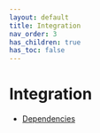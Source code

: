 ```yaml
---
layout: default
title: Integration
nav_order: 3
has_children: true
has_toc: false
---
```

# Integration


- [Dependencies](integration/dependencies.md)


<!-- Generated with mdsplit: https://github.com/alandefreitas/mdsplit -->

